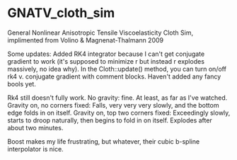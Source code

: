# GNATV_cloth_sim
General Nonlinear Anisotropic Tensile Viscoelasticity Cloth Sim, implimented from Volino &amp; Magnenat-Thalmann 2009

Some updates:
Added RK4 integrator because I can't get conjugate gradient to work (it's supposed to minimize r but instead r explodes massively, no idea why).
In the Cloth::update() method, you can turn on/off rk4 v. conjugate gradient with comment blocks. Haven't added any fancy bools yet.

Rk4 still doesn't fully work. 
  No gravity: fine. At least, as far as I've watched.
  Gravity on, no corners fixed: Falls, very very very slowly, and the bottom edge folds in on itself.
  Gravity on, top two corners fixed: Exceedingly slowly, starts to droop naturally, then begins to fold in on itself. Explodes after about two minutes.

Boost makes my life frustrating, but whatever, their cubic b-spline interpolator is nice.
